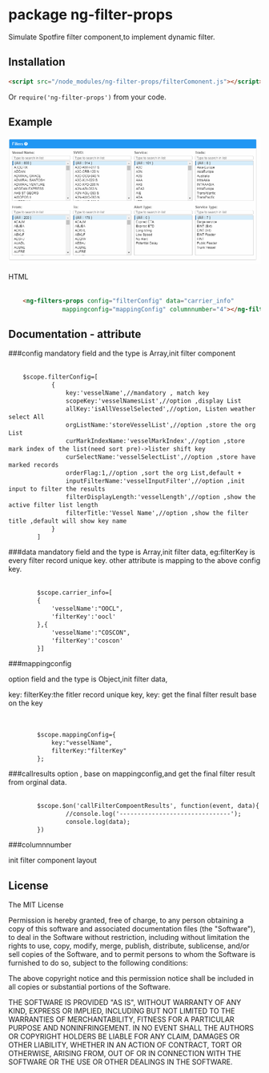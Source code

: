 package ng-filter-props
=

Simulate Spotfire filter component,to  implement dynamic filter.



## Installation

```html
<script src="/node_modules/ng-filter-props/filterComonent.js"></script>
```

Or `require('ng-filter-props')` from your code.



## Example
![github](/static/images/filter_main.gif)

HTML
```html

    <ng-filters-props config="filterConfig" data="carrier_info"
               mappingconfig="mappingConfig" columnnumber="4"></ng-filters-props>
```

## Documentation - attribute

###config
mandatory field  and the type is Array,init filter component

<pre><code>        
    $scope.filterConfig=[
            {
                key:'vesselName',//mandatory , match key
                scopeKey:'vesselNamesList',//option ,display List
                allKey:'isAllVesselSelected',//option, Listen weather select All
                orgListName:'storeVesselList',//option ,store the org List
                curMarkIndexName:'vesselMarkIndex',//option ,store mark index of the list(need sort pre)->lister shift key
                curSelectName:'vesselSelectList',//option ,store have marked records
                orderFlag:1,//option ,sort the org List,default +
                inputFilterName:'vesselInputFilter',//option ,init input to filter the results
                filterDisplayLength:'vesselLength',//option ,show the active filter list length
                filterTitle:'Vessel Name',//option ,show the filter title ,default will show key name
            } 
        ]
</pre></code>

###data
mandatory field  and the type is Array,init filter data,
eg:filterKey is every filter record unique key.
other attribute is mapping to the above config key.
<pre><code>  
        $scope.carrier_info=[
        {
            'vesselName':"OOCL",
            'filterKey':'oocl'
        },{
            'vesselName':"COSCON",
            'filterKey':'coscon'
        }]
</pre></code>


###mappingconfig

option field  and the type is Object,init filter data,

key:
filterKey:the fitler record unique key,
key: get the final filter result base on the key
<pre><code>  

        $scope.mappingConfig={
            key:"vesselName",
            filterKey:"filterKey"
        };
</pre></code>


###callresults
option , base on mappingconfig,and get the final filter result from orginal data.

<pre><code>  
        $scope.$on('callFilterCompoentResults', function(event, data){
                //console.log('-------------------------------');
                console.log(data);
        })
</pre></code>

###columnnumber

init filter component layout



## License

The MIT License

Permission is hereby granted, free of charge, to any person obtaining a copy
of this software and associated documentation files (the "Software"), to deal
in the Software without restriction, including without limitation the rights
to use, copy, modify, merge, publish, distribute, sublicense, and/or sell
copies of the Software, and to permit persons to whom the Software is
furnished to do so, subject to the following conditions:

The above copyright notice and this permission notice shall be included in
all copies or substantial portions of the Software.

THE SOFTWARE IS PROVIDED "AS IS", WITHOUT WARRANTY OF ANY KIND, EXPRESS OR
IMPLIED, INCLUDING BUT NOT LIMITED TO THE WARRANTIES OF MERCHANTABILITY,
FITNESS FOR A PARTICULAR PURPOSE AND NONINFRINGEMENT. IN NO EVENT SHALL THE
AUTHORS OR COPYRIGHT HOLDERS BE LIABLE FOR ANY CLAIM, DAMAGES OR OTHER
LIABILITY, WHETHER IN AN ACTION OF CONTRACT, TORT OR OTHERWISE, ARISING FROM,
OUT OF OR IN CONNECTION WITH THE SOFTWARE OR THE USE OR OTHER DEALINGS IN
THE SOFTWARE.
